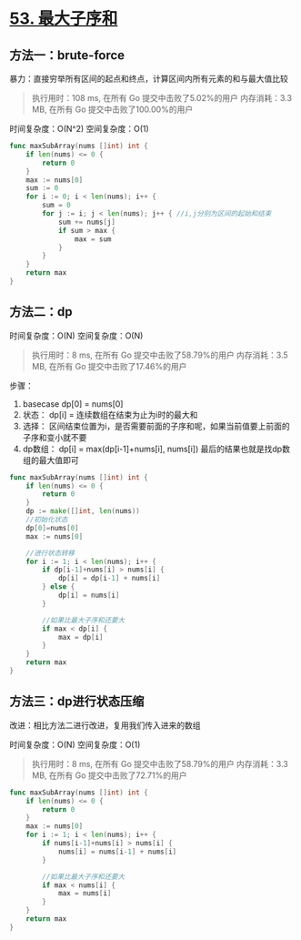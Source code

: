 #  [53. 最大子序和](https://leetcode-cn.com/problems/maximum-subarray/)

## 方法一：brute-force

暴力：直接穷举所有区间的起点和终点，计算区间内所有元素的和与最大值比较

> 执行用时：108 ms, 在所有 Go 提交中击败了5.02%的用户
> 		内存消耗：3.3 MB, 在所有 Go 提交中击败了100.00%的用户

时间复杂度：O(N^2)
		空间复杂度：O(1)

```go
func maxSubArray(nums []int) int {
	if len(nums) <= 0 {
		return 0
	}
	max := nums[0]
	sum := 0
	for i := 0; i < len(nums); i++ {
		sum = 0
		for j := i; j < len(nums); j++ { //i,j分别为区间的起始和结束
			sum += nums[j]
			if sum > max {
				max = sum
			}
		}
	}
	return max
}

```





## 方法二：dp

时间复杂度：O(N)
		空间复杂度：O(N)

> 执行用时：8 ms, 在所有 Go 提交中击败了58.79%的用户
> 		内存消耗：3.5 MB, 在所有 Go 提交中击败了17.46%的用户

步骤：


   1. basecase dp[0] = nums[0]
   2. 状态： dp[i] = 连续数组在结束为止为i时的最大和
   3. 选择： 区间结束位置为i，是否需要前面的子序和呢，如果当前值要上前面的子序和变小就不要
   4. dp数组： dp[i] = max(dp[i-1]+nums[i], nums[i])
      最后的结果也就是找dp数组的最大值即可

```go
func maxSubArray(nums []int) int {
	if len(nums) <= 0 {
		return 0
	}
	dp := make([]int, len(nums))
	//初始化状态
	dp[0]=nums[0]
	max := nums[0]

	//进行状态转移
	for i := 1; i < len(nums); i++ {
		if dp[i-1]+nums[i] > nums[i] {
			dp[i] = dp[i-1] + nums[i]
		} else {
			dp[i] = nums[i]
		}

		//如果比最大子序和还要大
		if max < dp[i] {
			max = dp[i]
		}
	}
	return max
}
```

## 方法三：dp进行状态压缩

改进：相比方法二进行改进，复用我们传入进来的数组

时间复杂度：O(N)
		空间复杂度：O(1)

> 执行用时：8 ms, 在所有 Go 提交中击败了58.79%的用户
> 		内存消耗：3.3 MB, 在所有 Go 提交中击败了72.71%的用户

```go
func maxSubArray(nums []int) int {
	if len(nums) <= 0 {
		return 0
	}
	max := nums[0]
	for i := 1; i < len(nums); i++ {
		if nums[i-1]+nums[i] > nums[i] {
			nums[i] = nums[i-1] + nums[i]
		}

		//如果比最大子序和还要大
		if max < nums[i] {
			max = nums[i]
		}
	}
	return max
}
```

